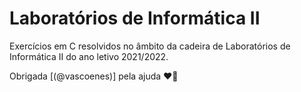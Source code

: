 # Laboratórios de Informática II 
Exercícios em C resolvidos no âmbito da cadeira de Laboratórios de Informática II do ano letivo 2021/2022.


Obrigada [(@vascoenes)] pela ajuda ❤️💜
